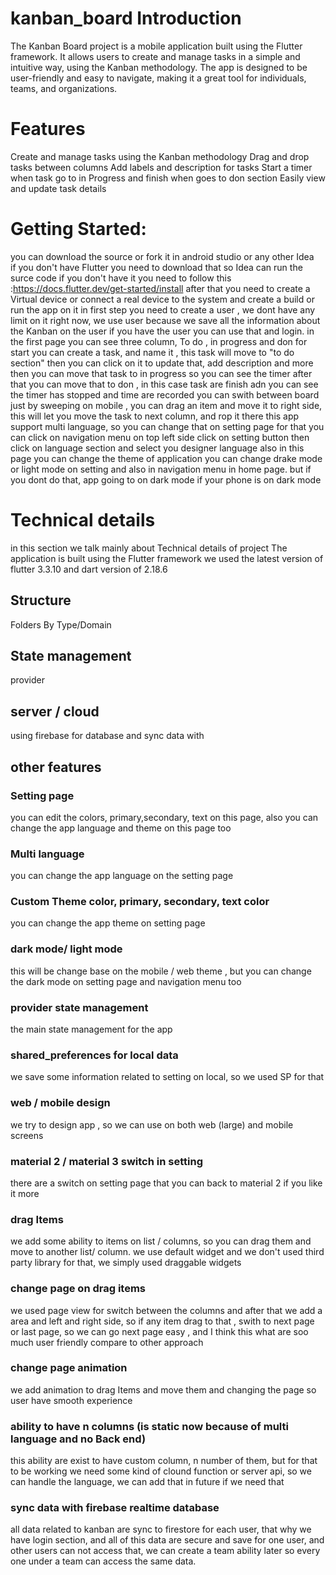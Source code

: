 # kanban_board Introduction

The Kanban Board project is a mobile application built using the Flutter framework. It allows users to create and manage tasks in a simple and intuitive way, using the Kanban methodology. The app is designed to be user-friendly and easy to navigate, making it a great tool for individuals, teams, and organizations.

# Features
Create and manage tasks using the Kanban methodology
Drag and drop tasks between columns
Add labels and description for tasks
Start a timer when task go to in Progress and finish when goes to don section
Easily view and update task details


# Getting Started:
you can download the source or fork it in android studio or any other Idea  
if you don't have Flutter you need to download that so Idea can run the surce code
if you don't have it you need to follow this :https://docs.flutter.dev/get-started/install
after that you need to create a Virtual device or connect a real device to the system and create a build or run the app on it 
in first step you need to create a user , we dont have any limit on it right now, we use user because we save all the information about the Kanban on the user
if you have the user you can use that and login.
in the first page you can see three column, To do , in progress and don 
for start you can create a task, and name it , this task will move to "to do section"
then you can click on it to update that, add description and more
then you can move that task to in progress so you can see the timer 
after that you can move that to don , in this case task are finish adn you can see the timer has stopped and time are recorded
you can swith between board just by sweeping on mobile , 
you can drag an item and move it to right side, this will let you move the task to next column, and rop it there 
this app support multi language, so you can change that on setting page
for that you can click on navigation menu on top left side
click on setting button
then click on language section and select you designer language
also in this page you can change the theme of application
you can change drake mode or light mode on setting and also in navigation menu in home page.
but if you dont do that, app going to on dark mode if your phone is on dark mode

# Technical details
in this section we talk mainly about Technical details of project
The application is built using the Flutter framework
we used the latest version of flutter 3.3.10 and dart version of 2.18.6


## Structure
Folders By Type/Domain
## State management 
provider
## server / cloud
using firebase for database and sync data with

## other features
### Setting page
you can edit the colors, primary,secondary, text on this page, also you can change the app language and theme on this page too
### Multi language
you can change the app language on the setting page
### Custom Theme color, primary, secondary, text color  
you can change the app theme on setting page
### dark mode/ light mode
this will be change base on the mobile / web theme , but you can change the dark mode on setting page and navigation menu too
### provider state management
the main state management for the app
### shared_preferences for local data
we save some information related to setting on local, so we used SP for that
### web / mobile design
we try to design app , so we can use on both web (large) and mobile screens
### material 2 / material 3 switch in setting
there are a switch on setting page that you can back to material 2 if you like it more
### drag Items
we add some ability to items on list / columns, so you can drag them and move to another list/ column. we use default widget and we don't used third party library for that, we simply used draggable widgets
### change page on drag items
we used page view for switch between the columns and after that we add a area and left and right side, so if any item drag to that , swith to next page or last page, so we can go next page easy , and I think this what are soo much user friendly compare to other  approach
### change page animation
we add animation to drag Items and move them and changing the page so user have smooth experience
### ability to have n columns (is static now because of multi language and no Back end)
this ability are exist to have custom column, n number of them, but for that to be working we need some kind of clound function or server api, so we can handle the language, we can add that in future if we need that
### sync data with firebase realtime database
all data related to kanban are sync to firestore for each user, that why we have login section, and all of this data are secure and save for one user, and other users can not access that, we can create a team ability later so every one under a team can access the same data.
